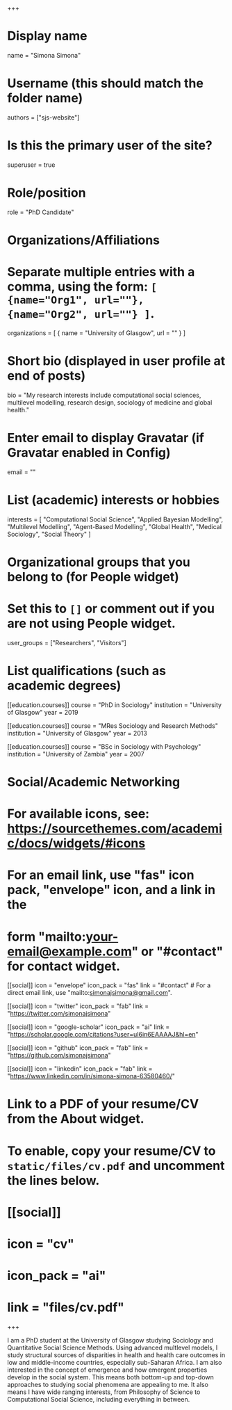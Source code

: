 +++
# Display name
name = "Simona Simona"

# Username (this should match the folder name)
authors = ["sjs-website"]

# Is this the primary user of the site?
superuser = true

# Role/position
role = "PhD Candidate"

# Organizations/Affiliations
#   Separate multiple entries with a comma, using the form: `[ {name="Org1", url=""}, {name="Org2", url=""} ]`.
organizations = [ { name = "University of Glasgow", url = "" } ]

# Short bio (displayed in user profile at end of posts)
bio = "My research interests include computational social sciences, multilevel modelling, research design, sociology of medicine and global health."

# Enter email to display Gravatar (if Gravatar enabled in Config)
email = ""

# List (academic) interests or hobbies
interests = [
  "Computational Social Science",
  "Applied Bayesian Modelling",
  "Multilevel Modelling",
  "Agent-Based Modelling",
  "Global Health",
  "Medical Sociology",
  "Social Theory"
]

# Organizational groups that you belong to (for People widget)
#   Set this to `[]` or comment out if you are not using People widget.
user_groups = ["Researchers", "Visitors"]

# List qualifications (such as academic degrees)
[[education.courses]]
  course = "PhD in Sociology"
  institution = "University of Glasgow"
  year = 2019

[[education.courses]]
  course = "MRes Sociology and Research Methods"
  institution = "University of Glasgow"
  year = 2013

[[education.courses]]
  course = "BSc in Sociology with Psychology"
  institution = "University of Zambia"
  year = 2007

# Social/Academic Networking
# For available icons, see: https://sourcethemes.com/academic/docs/widgets/#icons
#   For an email link, use "fas" icon pack, "envelope" icon, and a link in the
#   form "mailto:your-email@example.com" or "#contact" for contact widget.

[[social]]
  icon = "envelope"
  icon_pack = "fas"
  link = "#contact"  # For a direct email link, use "mailto:simonajsimona@gmail.com".

[[social]]
  icon = "twitter"
  icon_pack = "fab"
  link = "https://twitter.com/simonajsimona"

[[social]]
  icon = "google-scholar"
  icon_pack = "ai"
  link = "https://scholar.google.com/citations?user=uI6in6EAAAAJ&hl=en"

[[social]]
  icon = "github"
  icon_pack = "fab"
  link = "https://github.com/simonajsimona"
  
 [[social]]
  icon = "linkedin"
  icon_pack = "fab"
  link = "https://www.linkedin.com/in/simona-simona-63580460/" 
  

# Link to a PDF of your resume/CV from the About widget.
# To enable, copy your resume/CV to `static/files/cv.pdf` and uncomment the lines below.
# [[social]]
#   icon = "cv"
#   icon_pack = "ai"
#   link = "files/cv.pdf"

+++

I am a PhD student at the University of Glasgow studying Sociology and Quantitative Social Science Methods. Using advanced multlevel models, I study structural sources of disparities in health and health care outcomes in low and middle-income countries, especially sub-Saharan Africa. I am also interested in the concept of emergence and how emergent properties develop in the social system. This means both bottom-up and top-down approaches to studying social phenomena are appealing to me. It also means I have wide ranging interests, from Philosophy of Science to Computational Social Science, including everything in between.
